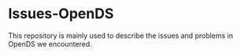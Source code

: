 # Issues-OpenDS
This repository is mainly used to describe the issues and problems in OpenDS we encountered.

